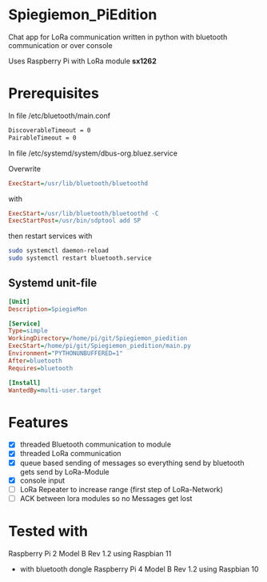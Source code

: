 # Spiegiemon_PiEdition

Chat app for LoRa communication written in python with bluetooth communication or over console

Uses Raspberry Pi with LoRa module **sx1262**

# Prerequisites

In file /etc/bluetooth/main.conf

```txt
DiscoverableTimeout = 0
PairableTimeout = 0
```


In file /etc/systemd/system/dbus-org.bluez.service

Overwrite 
```ini
ExecStart=/usr/lib/bluetooth/bluetoothd
```
with
```ini
ExecStart=/usr/lib/bluetooth/bluetoothd -C
ExecStartPost=/usr/bin/sdptool add SP
```

then restart services with 

```bash
sudo systemctl daemon-reload
sudo systemctl restart bluetooth.service
```

## Systemd unit-file
```ini
[Unit]
Description=SpiegieMon

[Service]
Type=simple
WorkingDirectory=/home/pi/git/Spiegiemon_piedition
ExecStart=/home/pi/git/Spiegiemon_piedition/main.py
Environment="PYTHONUNBUFFERED=1"
After=bluetooth
Requires=bluetooth

[Install]
WantedBy=multi-user.target
```

# Features

- [x] threaded Bluetooth communication to module
- [x] threaded LoRa communication
- [x] queue based sending of messages so everything send by bluetooth gets send by LoRa-Module
- [x] console input 
- [ ] LoRa Repeater to increase range (first step of LoRa-Network)
- [ ] ACK between lora modules so no Messages get lost

# Tested with

Raspberry Pi 2 Model B Rev 1.2 using Raspbian 11
- with bluetooth dongle
Raspberry Pi 4 Model B Rev 1.2 using Raspbian 10